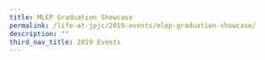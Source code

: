 ```yaml
---
title: MLEP Graduation Showcase
permalink: /life-at-jpjc/2019-events/mlep-graduation-showcase/
description: ""
third_nav_title: 2019 Events
---
```

